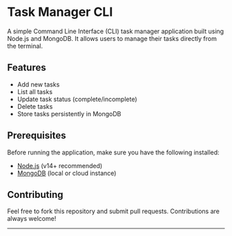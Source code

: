 # Task Manager CLI

A simple Command Line Interface (CLI) task manager application built using Node.js and MongoDB. It allows users to manage their tasks directly from the terminal.

## Features

- Add new tasks
- List all tasks
- Update task status (complete/incomplete)
- Delete tasks
- Store tasks persistently in MongoDB

## Prerequisites

Before running the application, make sure you have the following installed:

- [Node.js](https://nodejs.org/en/) (v14+ recommended)
- [MongoDB](https://www.mongodb.com/) (local or cloud instance)

## Contributing

Feel free to fork this repository and submit pull requests. Contributions are always welcome!

---

